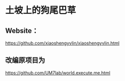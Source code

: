 # 土坡上的狗尾巴草
## Website：
https://github.com/xiaoshengyvlin/xiaoshengyvlin.html
## 改编原项目为
https://github.com/UM7lab/world.execute.me.html
